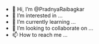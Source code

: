 - 👋 Hi, I’m @PradnyaRaibagkar
- 👀 I’m interested in ...
- 🌱 I’m currently learning ...
- 💞️ I’m looking to collaborate on ...
- 📫 How to reach me ...

<!---
PradnyaRaibagkar/PradnyaRaibagkar is a ✨ special ✨ repository because its `README.md` (this file) appears on your GitHub profile.
You can click the Preview link to take a look at your changes.
--->
